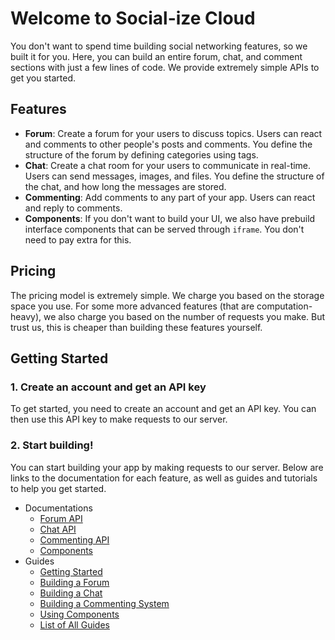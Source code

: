 # Welcome to Social-ize Cloud

You don't want to spend time building social networking features, so we built it for you. Here, you can build an entire forum, chat, and comment sections with just a few lines of code. We provide extremely simple APIs to get you started. 

## Features

- **Forum**: Create a forum for your users to discuss topics. Users can react and comments to other people's posts and comments. You define the structure of the forum by defining categories using tags. 
- **Chat**: Create a chat room for your users to communicate in real-time. Users can send messages, images, and files. You define the structure of the chat, and how long the messages are stored.
- **Commenting**: Add comments to any part of your app. Users can react and reply to comments.
- **Components**: If you don't want to build your UI, we also have prebuild interface components that can be served through `iframe`. You don't need to pay extra for this. 

## Pricing

The pricing model is extremely simple. We charge you based on the storage space you use. For some more advanced features (that are computation-heavy), we also charge you based on the number of requests you make. But trust us, this is cheaper than building these features yourself.

## Getting Started

### 1. Create an account and get an API key

To get started, you need to create an account and get an API key. You can then use this API key to make requests to our server. 

### 2. Start building!

You can start building your app by making requests to our server. Below are links to the documentation for each feature, as well as guides and tutorials to help you get started.

- Documentations
    - [Forum API](/products/forum-api.md)
    - [Chat API](/products/chat-api.md)
    - [Commenting API](/products/commenting-api.md)
    - [Components](/products/components.md)
- Guides
    - [Getting Started](/guides/getting-started.md)
    - [Building a Forum](/guides/building-a-forum.md)
    - [Building a Chat](/guides/building-a-chat.md)
    - [Building a Commenting System](/guides/building-a-commenting-system.md)
    - [Using Components](/guides/using-components.md)
    - [List of All Guides](/guides/catalog.md)


